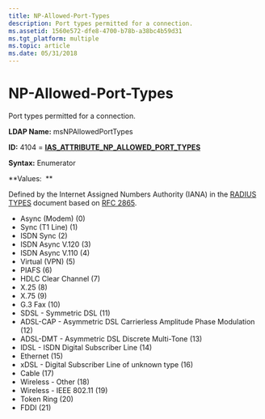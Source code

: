 ```yaml
---
title: NP-Allowed-Port-Types
description: Port types permitted for a connection.
ms.assetid: 1560e572-dfe8-4700-b78b-a38bc4b59d31
ms.tgt_platform: multiple
ms.topic: article
ms.date: 05/31/2018
---
```


# NP-Allowed-Port-Types

Port types permitted for a connection.

**LDAP Name:** msNPAllowedPortTypes

**ID:** 4104 = [**IAS\_ATTRIBUTE\_NP\_ALLOWED\_PORT\_TYPES**](/windows/desktop/api/sdoias/ne-sdoias-attributeid)

**Syntax:** Enumerator

**Values:  **

Defined by the Internet Assigned Numbers Authority (IANA) in the [RADIUS TYPES](https://www.iana.org/assignments/radius-types) document based on [RFC 2865](https://www.ietf.org/rfc/rfc2865.txt).

-   Async (Modem) (0)
-   Sync (T1 Line) (1)
-   ISDN Sync (2)
-   ISDN Async V.120 (3)
-   ISDN Async V.110 (4)
-   Virtual (VPN) (5)
-   PIAFS (6)
-   HDLC Clear Channel (7)
-   X.25 (8)
-   X.75 (9)
-   G.3 Fax (10)
-   SDSL - Symmetric DSL (11)
-   ADSL-CAP - Asymmetric DSL Carrierless Amplitude Phase Modulation (12)
-   ADSL-DMT - Asymmetric DSL Discrete Multi-Tone (13)
-   IDSL - ISDN Digital Subscriber Line (14)
-   Ethernet (15)
-   xDSL - Digital Subscriber Line of unknown type (16)
-   Cable (17)
-   Wireless - Other (18)
-   Wireless - IEEE 802.11 (19)
-   Token Ring (20)
-   FDDI (21)

 

 